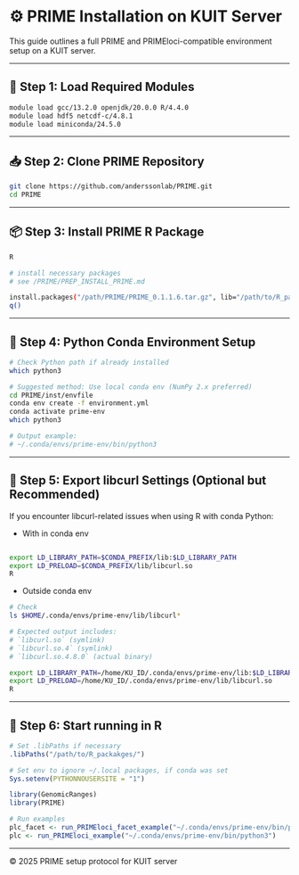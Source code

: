 # ⚙️ PRIME Installation on KUIT Server

This guide outlines a full PRIME and PRIMEloci-compatible environment setup on a KUIT server.

---

## 🧩 Step 1: Load Required Modules

```bash
module load gcc/13.2.0 openjdk/20.0.0 R/4.4.0
module load hdf5 netcdf-c/4.8.1
module load miniconda/24.5.0
```

---

## 📥 Step 2: Clone PRIME Repository

```bash
git clone https://github.com/anderssonlab/PRIME.git
cd PRIME
```

---

## 📦 Step 3: Install PRIME R Package

```bash
R

# install necessary packages 
# see /PRIME/PREP_INSTALL_PRIME.md

install.packages("/path/PRIME/PRIME_0.1.1.6.tar.gz", lib="/path/to/R_packakges/")
q()
```

---

## 🐍 Step 4: Python Conda Environment Setup

```bash
# Check Python path if already installed
which python3

# Suggested method: Use local conda env (NumPy 2.x preferred)
cd PRIME/inst/envfile
conda env create -f environment.yml
conda activate prime-env 
which python3

# Output example:
# ~/.conda/envs/prime-env/bin/python3
```

---

## 🔗 Step 5: Export libcurl Settings (Optional but Recommended)

If you encounter libcurl-related issues when using R with conda Python:

- With in conda env

```bash

export LD_LIBRARY_PATH=$CONDA_PREFIX/lib:$LD_LIBRARY_PATH
export LD_PRELOAD=$CONDA_PREFIX/lib/libcurl.so
R
```

- Outside conda env

```bash
# Check
ls $HOME/.conda/envs/prime-env/lib/libcurl*

# Expected output includes:
# `libcurl.so` (symlink)
# `libcurl.so.4` (symlink)
# `libcurl.so.4.8.0` (actual binary)
```

```bash
export LD_LIBRARY_PATH=/home/KU_ID/.conda/envs/prime-env/lib:$LD_LIBRARY_PATH
export LD_PRELOAD=/home/KU_ID/.conda/envs/prime-env/lib/libcurl.so
R
```

---

## 🚀 Step 6: Start running in R

```R
# Set .libPaths if necessary
.libPaths("/path/to/R_packakges/")

# Set env to ignore ~/.local packages, if conda was set
Sys.setenv(PYTHONNOUSERSITE = "1")

library(GenomicRanges)
library(PRIME)

# Run examples
plc_facet <- run_PRIMEloci_facet_example("~/.conda/envs/prime-env/bin/python3")
plc <- run_PRIMEloci_example("~/.conda/envs/prime-env/bin/python3")
```

---

© 2025 PRIME setup protocol for KUIT server

